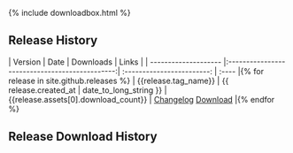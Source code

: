 {% include downloadbox.html %}

## Release History

| Version              | Date                                           | Downloads                  | Links |
| -------------------- |:----------------------------------------------:| :------------------------: | :---- |{% for release in site.github.releases %}
| {{release.tag_name}} | {{ release.created_at | date_to_long_string }} | {{release.assets[0].download_count}} | <a href="{{release.html_url}}" class="dl-btn btn"><i class="fa fa-list"></i> Changelog</a> <a href="{{release.assets[0].browser_download_url}}" class="dl-btn btn"><i class="fa fa-download"></i> Download</a>      |{% endfor %}

## Release Download History

<canvas id="myChart" width="400" height="400"></canvas>
<script>
var ctx = document.getElementById("myChart").getContext('2d');
var myChart = new Chart(ctx, {
    type: 'bar',
    data: {
        labels: [
        	{% for release in site.github.releases %}
        	"{{release.tag_name}}",
        	{% endfor %}
        	],
        datasets: [{
            label: '# of Votes',
            data: [
        	{% for release in site.github.releases %}
        	"{{release.assets[0].download_count}}",
        	{% endfor %}
        	],
            backgroundColor: [
            {% for release in site.github.releases %}
        	'rgba(1, 81, 101, 0.69)',
        	{% endfor %}               
            ],
            borderColor: [
	            {% for release in site.github.releases %}
	        	'rgba(1, 81, 101, 1)',
	        	{% endfor %}     
            ],
            borderWidth: 1
        }]
    },
    options: {
        scales: {
            yAxes: [{
                ticks: {
                    beginAtZero:true
                }
            }]
        }
    }
});
</script>